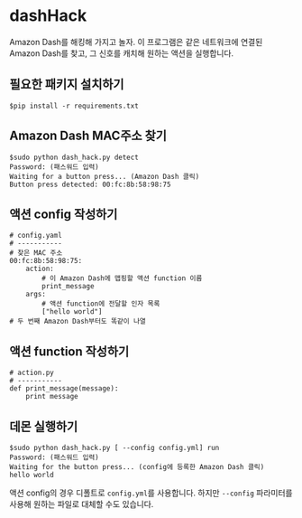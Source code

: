 # dashHack
Amazon Dash를 해킹해 가지고 놀자.
이 프로그램은 같은 네트워크에 연결된 Amazon Dash를 찾고, 그 신호를 캐치해 원하는 액션을 실행합니다.

## 필요한 패키지 설치하기
```
$pip install -r requirements.txt
```

## Amazon Dash MAC주소 찾기
```
$sudo python dash_hack.py detect
Password: (패스워드 입력)
Waiting for a button press... (Amazon Dash 클릭)
Button press detected: 00:fc:8b:58:98:75
```

## 액션 config 작성하기

```
# config.yaml
# -----------
# 찾은 MAC 주소
00:fc:8b:58:98:75:
    action:
        # 이 Amazon Dash에 맵핑할 액션 function 이름
        print_message
    args:
        # 액션 function에 전달할 인자 목록
        ["hello world"]
# 두 번째 Amazon Dash부터도 똑같이 나열
```

## 액션 function 작성하기
```
# action.py
# -----------
def print_message(message):
    print message
```

## 데몬 실행하기
```
$sudo python dash_hack.py [ --config config.yml] run
Password: (패스워드 입력)
Waiting for the button press... (config에 등록한 Amazon Dash 클릭)
hello world
```
액션 config의 경우 디폴트로 `config.yml`를 사용합니다. 하지만 `--config` 파라미터를 사용해 원하는 파일로 대체할 수도 있습니다.
